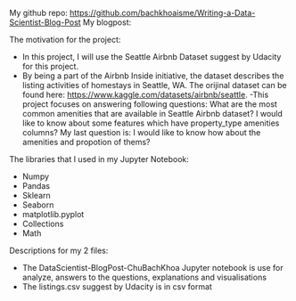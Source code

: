 My github repo: https://github.com/bachkhoaisme/Writing-a-Data-Scientist-Blog-Post
My blogpost:

The motivation for the project: 
- In this project, I will use the Seattle Airbnb Dataset suggest by Udacity for this project. 
- By being a part of the Airbnb Inside initiative, the dataset describes the listing activities of homestays in Seattle, WA. The orijinal dataset can be found here: https://www.kaggle.com/datasets/airbnb/seattle.
-This project focuses on answering following questions:
What are the most common amenities that are available in Seattle Airbnb dataset?
I would like to know about some features which have property_type amenities columns?
My last question is: I would like to know how about the amenities and propotion of thems?


The libraries that I used in my Jupyter Notebook:
- Numpy
- Pandas
- Sklearn
- Seaborn
- matplotlib.pyplot
- Collections
- Math

Descriptions for my 2 files:
- The DataScientist-BlogPost-ChuBachKhoa Jupyter notebook is use for analyze, answers to the questions, explanations and visualisations
- The listings.csv suggest by Udacity is in csv format
